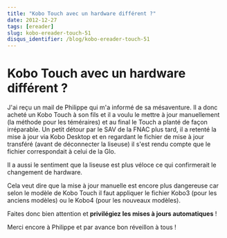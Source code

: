 ```yaml
---
title: "Kobo Touch avec un hardware différent ?"
date: 2012-12-27
tags: [ereader]
slug: kobo-ereader-touch-51
disqus_identifier: /blog/kobo-ereader-touch-51
---
```

# Kobo Touch avec un hardware différent ?

J'ai reçu un mail de Philippe qui m'a informé de sa mésaventure. Il a donc acheté un Kobo Touch à son fils et il a voulu le mettre à jour manuellement (la méthode pour les téméraires) et au final le Touch a planté de façon irréparable. Un petit détour par le SAV de la FNAC plus tard, il a retenté la mise à jour via Kobo Desktop et en regardant le fichier de mise à jour transféré (avant de déconnecter la liseuse) il s'est rendu compte que le fichier correspondait à celui de la Glo.

Il a aussi le sentiment que la liseuse est plus véloce ce qui confirmerait le changement de hardware. 

Cela veut dire que la mise à jour manuelle est encore plus dangereuse car selon le modèle de Kobo Touch il faut appliquer le fichier Kobo3 (pour les anciens modèles) ou le Kobo4 (pour les nouveaux modèles).

Faites donc bien attention et **privilégiez les mises à jours automatiques** !

Merci encore à Philippe et par avance bon réveillon à tous !
